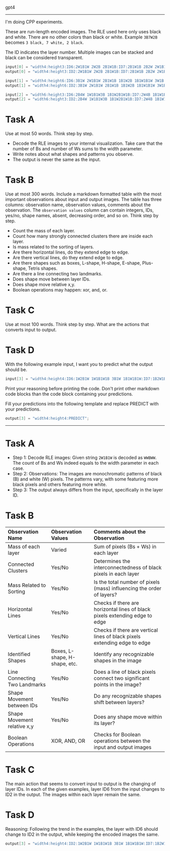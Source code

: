 gpt4

---

I'm doing CPP experiments.


These are run-length encoded images.
The RLE used here only uses black and white. There are no other colors than black or white. Example `3B7W2B` becomes `3 black, 7 white, 2 black`.

The ID indicates the layer number. Multiple images can be stacked and black can be considered transparent.


```cpp
input[0] = "width4:height3:ID6:2W1B1W 2W2B 2B1W1B:ID7:2B1W1B 2B2W 2W1B1W";
output[0] = "width4:height3:ID2:2W1B1W 2W2B 2B1W1B:ID7:2B1W1B 2B2W 2W1B1W";

input[1] = "width4:height6:ID6:3B1W 2W1B1W 2B1W1B 1B1W2B 1B1W1B1W 3W1B:ID7:3W1B 2B1W1B 2W1B1W 1W1B2W 1W1B1W1B 3B1W";
output[1] = "width4:height6:ID2:3B1W 2W1B1W 2B1W1B 1B1W2B 1B1W1B1W 3W1B:ID7:3W1B 2B1W1B 2W1B1W 1W1B2W 1W1B1W1B 3B1W";

input[2] = "width6:height3:ID6:2B4W 1W1B1W3B 1B1W2B1W1B:ID7:2W4B 1B1W1B3W 1W1B2W1B1W";
output[2] = "width6:height3:ID2:2B4W 1W1B1W3B 1B1W2B1W1B:ID7:2W4B 1B1W1B3W 1W1B2W1B1W";
```

# Task A
Use at most 50 words.
Think step by step.
- Decode the RLE images to your internal visualization. Take care that the number of Bs and number of Ws sums to the width parameter.
- Write notes about what shapes and patterns you observe.
- The output is never the same as the input.


# Task B
Use at most 300 words.
Include a markdown formatted table with the most important observations about input and output images.
The table has three columns: observation name, observation values, comments about the observation.
The `observation values` column can contain integers, IDs, yes/no, shape names, absent, decreasing order, and so on.
Think step by step.
- Count the mass of each layer.
- Count how many strongly connected clusters there are inside each layer.
- Is mass related to the sorting of layers.
- Are there horizontal lines, do they extend edge to edge.
- Are there vertical lines, do they extend edge to edge.
- Are there shapes such as boxes, L-shape, H-shape, E-shape, Plus-shape, Tetris shapes.
- Are there a line connecting two landmarks.
- Does shape move between layer IDs.
- Does shape move relative x,y.
- Boolean operations may happen: xor, and, or.


# Task C
Use at most 100 words.
Think step by step.
What are the actions that converts input to output.


# Task D
With the following example input, I want you to predict what the output should be.


```cpp
input[3] = "width4:height4:ID6:1W2B1W 1W1B1W1B 3B1W 1B1W1B1W:ID7:1B2W1B 1B1W1B1W 3W1B 1W1B1W1B";
```
Print your reasoning before printing the code.
Don't print other markdown code blocks than the code block containing your predictions.


Fill your predictions into the following template and replace PREDICT with your predictions.
```cpp
output[3] = "width4:height4:PREDICT";
```

---

# Task A
- Step 1: Decode RLE images: Given string `2W1B1W` is decoded as `WWBWW`. The count of Bs and Ws indeed equals to the width parameter in each case.
- Step 2: Observations: The images are monochromatic patterns of black (B) and white (W) pixels. The patterns vary, with some featuring more black pixels and others featuring more white.
- Step 3: The output always differs from the input, specifically in the layer ID. 

# Task B

| Observation Name  | Observation Values | Comments about the Observation  |
| :-----------------|:-------------------| :-------------------------------|
| Mass of each layer| Varied             | Sum of pixels (Bs + Ws) in each layer |
| Connected Clusters| Yes/No             | Determines the interconnectedness of black pixels in each layer |
| Mass Related to Sorting | Yes/No         | Is the total number of pixels (mass) influencing the order of layers? |
| Horizontal Lines  | Yes/No             | Checks if there are horizontal lines of black pixels extending edge to edge |
| Vertical Lines    | Yes/No             | Checks if there are vertical lines of black pixels extending edge to edge |
| Identified Shapes | Boxes, L-shape, H-shape, etc. | Identify any recognizable shapes in the image |
| Line Connecting Two Landmarks | Yes/No | Does a line of black pixels connect two significant points in the image? |
| Shape Movement between IDs | Yes/No | Do any recognizable shapes shift between layers? |
| Shape Movement relative x,y | Yes/No | Does any shape move within its layer? |
| Boolean Operations | XOR, AND, OR | Checks for Boolean operations between the input and output images |

# Task C
The main action that seems to convert input to output is the changing of layer IDs. In each of the given examples, layer ID6 from the input changes to ID2 in the output. The images within each layer remain the same.

# Task D
Reasoning: Following the trend in the examples, the layer with ID6 should change to ID2 in the output, while keeping the encoded images the same.

```cpp
output[3] = "width4:height4:ID2:1W2B1W 1W1B1W1B 3B1W 1B1W1B1W:ID7:1B2W1B 1B1W1B1W 3W1B 1W1B1W1B";
```

